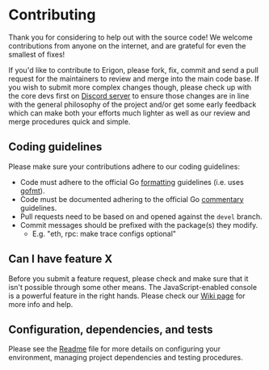 # Contributing

Thank you for considering to help out with the source code! We welcome 
contributions from anyone on the internet, and are grateful for even the 
smallest of fixes!

If you'd like to contribute to Erigon, please fork, fix, commit and send a 
pull request for the maintainers to review and merge into the main code base. If
you wish to submit more complex changes though, please check up with the core 
devs first on [Discord server](https://github.com/ledgerwatch/erigon#erigon-discord-server) to 
ensure those changes are in line with the general philosophy of the project 
and/or get some early feedback which can make both your efforts much lighter as
well as our review and merge procedures quick and simple.

## Coding guidelines

Please make sure your contributions adhere to our coding guidelines:

 * Code must adhere to the official Go 
[formatting](https://golang.org/doc/effective_go.html#formatting) guidelines 
(i.e. uses [gofmt](https://golang.org/cmd/gofmt/)).
 * Code must be documented adhering to the official Go 
[commentary](https://golang.org/doc/effective_go.html#commentary) guidelines.
 * Pull requests need to be based on and opened against the `devel` branch.
 * Commit messages should be prefixed with the package(s) they modify.
   * E.g. "eth, rpc: make trace configs optional"

## Can I have feature X

Before you submit a feature request, please check and make sure that it isn't 
possible through some other means. The JavaScript-enabled console is a powerful 
feature in the right hands. Please check our 
[Wiki page](https://github.com/idrecun/erigon/wiki) for more info
and help.

## Configuration, dependencies, and tests

Please see the [Readme](https://github.com/ledgerwatch/erigon#readme) file
for more details on configuring your environment, managing project dependencies
and testing procedures.
